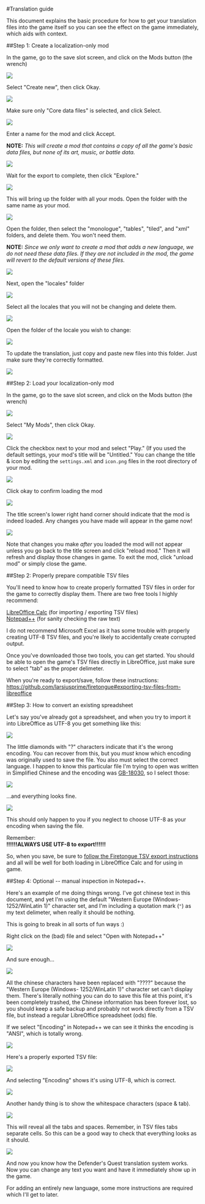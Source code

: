 #Translation guide

This document explains the basic procedure for how to get your translation files into the game itself so you can see the effect on the game immediately, which aids with context.

##Step 1: Create a localization-only mod

In the game, go to the save slot screen, and click on the Mods button (the wrench)

![](/images/translate/modsbutton.png)

Select "Create new", then click Okay.

![](/images/translate/createnew.png)

Make sure only "Core data files" is selected, and click Select.

![](/images/translate/coredata.png)

Enter a name for the mod and click Accept.

**NOTE:** *This will create a mod that contains a copy of all the game's basic data files, but none of its art, music, or battle data.*

![](/images/translate/modname.png)

Wait for the export to complete, then click "Explore."

![](/images/translate/exportcomplete.png)

This will bring up the folder with all your mods. Open the folder with the same name as your mod.

![](/images/translate/modsfolder.png)

Open the folder, then select the "monologue", "tables", "tiled", and "xml" folders, and delete them. You won't need them.

**NOTE:** *Since we only want to create a mod that adds a new language, we do not need these data files. If they are not included in the mod, the game will revert to the default versions of these files.*

![](/images/translate/deletefolders.png)

Next, open the "locales" folder

![](/images/translate/selectlocale.png)

Select all the locales that you will not be changing and delete them.

![](/images/translate/deletelocales.png)

Open the folder of the locale you wish to change:

![](/images/translate/selectmylocale.png)

To update the translation, just copy and paste new files into this folder. Just make sure they're correctly formatted.

![](/images/translate/dropfiles.png)

##Step 2: Load your localization-only mod

In the game, go to the save slot screen, and click on the Mods button (the wrench)

![](/images/translate/modsbutton.png)

Select "My Mods", then click Okay.

![](/images/translate/mymods.png)

Click the checkbox next to your mod and select "Play." (If you used the default settings, your mod's title will be "Untitled." You can change the title & icon by editing the `settings.xml` and `icon.png` files in the root directory of your mod.

![](/images/translate/selectmymod.png)

Click okay to confirm loading the mod

![](/images/translate/loadmod.png)

The title screen's lower right hand corner should indicate that the mod is indeed loaded. Any changes you have made will appear in the game now!

![](/images/translate/modtitlescreen.png)

Note that changes you make *after* you loaded the mod will not appear unless you go back to the title screen and click "reload mod." Then it will refresh and display those changes in game. To exit the mod, click "unload mod" or simply close the game.

##Step 2: Properly prepare compatible TSV files

You'll need to know how to create properly formatted TSV files in order for the game to correctly display them. There are two free tools I highly recommend:

[LibreOffice Calc](https://www.libreoffice.org/discover/calc/) (for importing / exporting TSV files)  
[Notepad++](https://notepad-plus-plus.org/) (for sanity checking the raw text)

I do not recommend Microsoft Excel as it has some trouble with properly creating UTF-8 TSV files, and you're likely to accidentally create corrupted output.

Once you've downloaded those two tools, you can get started. You should be able to open the game's TSV files directly in LibreOffice, just make sure to select "tab" as the proper delimeter.

When you're ready to export/save, follow these instructions:
https://github.com/larsiusprime/firetongue#exporting-tsv-files-from-libreoffice

##Step 3: How to convert an existing spreadsheet

Let's say you've already got a spreadsheet, and when you try to import it into LibreOffice as UTF-8 you get something like this:

![](/images/translate/fixencoding.png)

The little diamonds with "?" characters indicate that it's the wrong encoding. You can recover from this, but you *must* know which encoding was originally used to save the file. You also must select the correct language.
I happen to know this particular file I'm trying to open was written in Simplified Chinese and the encoding was [GB-18030](https://en.wikipedia.org/wiki/GB_18030), so I select those:

![](/images/translate/fixedencoding.png)

...and everything looks fine.

![](/images/translate/everythingisfine.png)

This should only happen to you if you neglect to choose UTF-8 as your encoding when saving the file. 

Remember:  
**!!!!!!ALWAYS USE UTF-8 to export!!!!!!**

So, when you save, be sure to [follow the Firetongue TSV export instructions](https://github.com/larsiusprime/firetongue#exporting-tsv-files-from-libreoffice) and all will be well for both loading in LibreOffice Calc and for using in game.

##Step 4: Optional -- manual inspection in Notepad++.

Here's an example of me doing things wrong. I've got chinese text in this document, and yet I'm using the default "Western Europe (Windows- 1252/WinLatin 1)" character set, and I'm including a quotation mark (`"`) as my text delimeter, when really it should be nothing.

This is going to break in all sorts of fun ways :)

Right click on the (bad) file and select "Open with Notepad++"

![](/images/translate/corebadopen.png)

And sure enough...

![](/images/translate/corebad.png)

All the chinese characters have been replaced with "????" because the "Western Europe (Windows- 1252/WinLatin 1)" character set can't display them. There's literally nothing you can do to save this file at this point, it's been completely trashed, the Chinese information has
been forever lost, so you should keep a safe backup and probably not work directly from a TSV file, but instead a regular LibreOffice spreadsheet (ods) file.

If we select "Encoding" in Notepad++ we can see it thinks the encoding is "ANSI", which is totally wrong.

![](/images/translate/encoding.png)

Here's a properly exported TSV file:

![](/images/translate/coregood.png)

And selecting "Encoding" shows it's using UTF-8, which is correct.

![](/images/translate/utf8.png)

Another handy thing is to show the whitespace characters (space & tab).

![](/images/translate/showwhitespace.png)

This will reveal all the tabs and spaces. Remember, in TSV files tabs separate cells. So this can be a good way to check that everything looks as it should.

![](/images/translate/coregoodwhitespace.png)


And now you know how the Defender's Quest translation system works. Now you can change any text you want and have it immediately show up in the game.

For adding an entirely new language, some more instructions are required which I'll get to later.